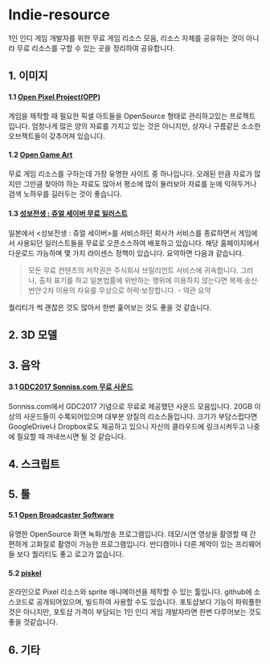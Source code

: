 # Indie-resource
1인 인디 게임 개발자를 위한 무료 게임 리소스 모음, 리소스 자체를 공유하는 것이 아니라 무료 리소스를 구할 수 있는 곳을 정리하여 공유합니다.

## 1. 이미지
#### 1.1 [Open Pixel Project(OPP)](http://www.openpixelproject.com/)
게임을 제작할 때 필요한 픽셀 아트들을 OpenSource 형태로 관리하고있는 프로젝트입니다. 엄청나게 많은 양의 자료를 가지고 있는 것은 아니지만, 상자나 구름같은 소소한 오브젝트들이 갖추어져 있습니다.

#### 1.2 [Open Game Art](https://opengameart.org/)
무료 게임 리소스를 구하는데 가장 유명한 사이트 중 하나입니다. 오래된 만큼 자료가 많지만 그만큼 찾아야 하는 자료도 많아서 평소에 많이 둘러보아 자료를 눈에 익혀두거나 검색 노하우를 길러두는 것이 좋습니다.

#### 1.3 [성보전생 : 쥬얼 세이버 무료 일러스트](http://www.jewel-s.jp/download/)
일본에서 <성보전생 : 쥬얼 세이버>를 서비스하던 회사가 서비스를 종료하면서 게임에서 사용되던 일러스트들을 무료로 오픈소스하여 배포하고 있습니다. 해당 홈페이지에서 다운로드 가능하며 몇 가지 라이센스 정책이 있습니다. 요약하면 다음과 같습니다.

> 모든 무료 컨텐츠의 저작권은 주식회사 브릴리언트 서비스에 귀속합니다. 그러나, 출처 표기를 하고 일본법률에 위반하는 행위에 이용하지 않는다면 복제·송신·번안·2차 이용의 자유를 무상으로 허락·보장합니다. - 약관 요약

퀄리티가 썩 괜찮은 것도 많아서 한번 훑어보는 것도 좋을 것 같습니다.

## 2. 3D 모델
## 3. 음악
#### 3.1 [GDC2017 Sonniss.com 무료 사운드](http://www.sonniss.com/gameaudiogdc2017/)
Sonniss.com에서 GDC2017 기념으로 무료로 제공했던 사운드 모음입니다. 20GB 이상의 사운드들이 수록되어있으며 대부분 양질의 리소스들입니다. 크기가 부담스럽다면 GoogleDrive나 Dropbox로도 제공하고 있으니 자신의 클라우드에 링크시켜두고 나중에 필요할 때 꺼내쓰시면 될 것 같습니다.

## 4. 스크립트
## 5. 툴
#### 5.1 [Open Broadcaster Software](https://obsproject.com/)
유명한 OpenSource 화면 녹화/방송 프로그램입니다. 데모/시연 영상을 촬영할 때 간편하게 고화질로 촬영이 가능한 프로그램입니다. 반디캠이나 다른 제약이 있는 프리웨어들 보다 퀄리티도 좋고 로고가 없습니다.

#### 5.2 [piskel](https://github.com/piskelapp/piskel)
온라인으로 Pixel 리소스와 sprite 애니메이션을 제작할 수 있는 툴입니다. github에 소스코드로 공개되어있으며, 빌드하여 사용할 수도 있습니다. 포토샵보다 기능이 파워풀한 것은 아니지만, 포토샵 가격이 부담되는 1인 인디 게임 개발자라면 한번 다루어보는 것도 좋을 것같습니다.
## 6. 기타
